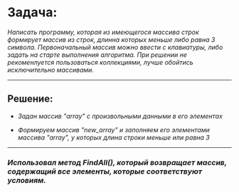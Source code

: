 # Задача:

*Написать программу, которая из имеющегося массива строк формирует массив из строк, длинна которых меньше либо равна 3 символа. Первоначальный массив можно ввести с клавиатуры, либо задать на старте выполнения алгоритма. При решении не рекоменлуется пользоваться коллекциями, лучше обойтись исключительно массивами.*
***
## Решение:
* *Задан массив "array" с произвольными данными в его элементах*

* *Формируем массив "new_array" и заполняем его элементами массива "array", у которых длина строки меньше или равна 3* 
***

### *Использовал метод FindAll(), который возвращает массив, содержащий все элементы, которые соответствуют условиям.*
